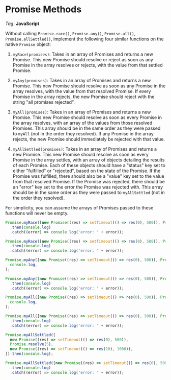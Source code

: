 # Promise Methods

_Tag_: **JavaScript**

Without calling `Promise.race()`, `Promise.any()`, `Promise.all()`, `Promise.allSettled()`, implement the following four similar functions on the native `Promise` object:

1. `myRace(promises)`: Takes in an array of Promises and returns a new Promise. This new Promise should resolve or reject as soon as any Promise in the array resolves or rejects, with the value from that settled Promise.

2. `myAny(promises)`: Takes in an array of Promises and returns a new Promise. This new Promise should resolve as soon as any Promise in the array resolves, with the value from that resolved Promise. If every Promise in the array rejects, the new Promise should reject with the string "all promises rejected".

3. `myAll(promises)`: Takes in an array of Promises and returns a new Promise. This new Promise should resolve as soon as every Promise in the array resolves, with an array of the values from those resolved Promises. This array should be in the same order as they were passed to `myAll` (not in the order they resolved). If any Promise in the array rejects, the new Promise should immediately be rejected with that value.

4. `myAllSettled(promises)`: Takes in an array of Promises and returns a new Promise. This new Promise should resolve as soon as every Promise in the array settles, with an array of objects detailing the results of each Promise. Each of these objects should have a "status" key set to either "fulfilled" or "rejected", based on the state of the Promise. If the Promise was fulfilled, there should also be a "value" key set to the value from that resolved Promise. If the Promise was rejected, there should be an "error" key set to the error the Promise was rejected with. This array should be in the same order as they were passed to `myAllSettled` (not in the order they resolved).

For simplicity, you can assume the arrays of Promises passed to these functions will never be empty.

```javascript
Promise.myRace([new Promise((res) => setTimeout(() => res(0), 500)), Promise.resolve(5), new Promise((res) => setTimeout(() => res(10), 1000))])
  .then(console.log)
  .catch((error) => console.log('error: ' + error));

Promise.myRace([new Promise((res) => setTimeout(() => res(0), 500)), Promise.reject(5), new Promise((res) => setTimeout(() => res(10), 1000))])
  .then(console.log)
  .catch((error) => console.log('error: ' + error));

Promise.myAny([new Promise((res) => setTimeout(() => res(0), 500)), Promise.resolve(5), new Promise((res) => setTimeout(() => res(10), 1000))]).then(
  console.log,
);

Promise.myAny([new Promise((res) => setTimeout(() => res(0), 500)), Promise.reject(5), new Promise((res) => setTimeout(() => res(10), 1000))])
  .then(console.log)
  .catch((error) => console.log('error: ' + error));

Promise.myAll([new Promise((res) => setTimeout(() => res(0), 500)), Promise.resolve(5), new Promise((res) => setTimeout(() => res(10), 1000))]).then(
  console.log,
);

Promise.myAll([new Promise((res) => setTimeout(() => res(0), 500)), Promise.reject(5), new Promise((res) => setTimeout(() => res(10), 1000))])
  .then(console.log)
  .catch((error) => console.log('error: ' + error));

Promise.myAllSettled([
  new Promise((res) => setTimeout(() => res(0), 500)),
  Promise.resolve(5),
  new Promise((res) => setTimeout(() => res(10), 1000)),
]).then(console.log);

Promise.myAllSettled([new Promise((res) => setTimeout(() => res(0), 500)), Promise.reject(5), new Promise((res) => setTimeout(() => res(10), 1000))])
  .then(console.log)
  .catch((error) => console.log('error: ' + error));
```
